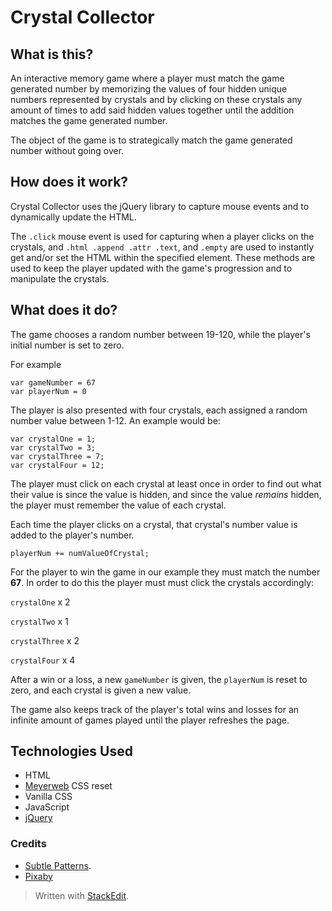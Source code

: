 # Crystal Collector

## What is this?

An interactive memory game where a player must match the game generated number by memorizing the values of four hidden unique numbers represented by crystals and by clicking on these crystals any amount of times to add said hidden values together until the addition matches the game generated number.

The object of the game is to strategically match the game generated number  without going over.

## How does it work?

Crystal Collector uses the jQuery library to capture mouse events and to dynamically update the HTML. 

The `.click` mouse event is used for capturing when a player clicks on the crystals, and `.html .append .attr .text`, and `.empty` are used to instantly get and/or set the HTML within the specified element. These methods are used to keep the player updated with the game's progression and to manipulate the crystals.

## What does it do?

The game chooses a random number between 19-120, while the player's initial number is set to zero.

For example

```
var gameNumber = 67
var playerNum = 0
```

The player is also presented with four crystals, each assigned a random number value between 1-12. An example would be:

```
var crystalOne = 1;
var crystalTwo = 3;
var crystalThree = 7;
var crystalFour = 12;
```

The player must click on each crystal at least once in order to find out what their value is since the value is hidden, and since the value *remains* hidden, the player must remember the value of each crystal. 

Each time the player clicks on a crystal, that crystal's number value is added to the player's number.

`playerNum += numValueOfCrystal;` 

For the player to win the game in our example they must match the number **67**. In order to do this the player must must click the crystals accordingly:

`crystalOne` x 2

`crystalTwo` x 1

`crystalThree`  x 2

`crystalFour` x 4


After a win or a loss,  a  new `gameNumber` is given, the `playerNum` is reset to zero, and each crystal is given a new value. 

The game also keeps track of the player's total wins and losses for an infinite amount of games played until the player refreshes the page.


## Technologies Used
- HTML
- [Meyerweb](http://meyerweb.com/eric/tools/css/reset/) CSS reset 
- Vanilla CSS
- JavaScript
- [jQuery](https://jquery.com/)

### Credits
- [Subtle Patterns](https://www.subtlepatterns.com).
- [Pixaby](http://www.pixabay.com)


> Written with [StackEdit](https://stackedit.io/).